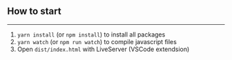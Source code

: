 ## How to start

---

1. `yarn install` (or `npm install`) to install all packages
2. `yarn watch` (or `npm run watch`) to compile javascript files
3. Open `dist/index.html` with LiveServer (VSCode extendsion)
